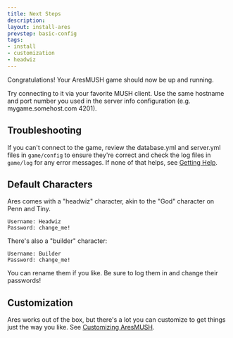 ```yaml
---
title: Next Steps
description:
layout: install-ares
prevstep: basic-config
tags: 
- install
- customization
- headwiz
---
```


Congratulations! Your AresMUSH game should now be up and running.

Try connecting to it via your favorite MUSH client. Use the same hostname and port number you used in the server info configuration (e.g. mygame.somehost.com 4201).

## Troubleshooting

If you can't connect to the game, review the database.yml and server.yml files in `game/config` to ensure they're correct and check the log files in `game/log` for any error messages.  If none of that helps, see [Getting Help](/feedback).

## Default Characters

Ares comes with a "headwiz" character, akin to the "God" character on Penn and Tiny. 

    Username: Headwiz
    Password: change_me!

There's also a "builder" character:

    Username: Builder
    Password: change_me!

You can rename them if you like.  Be sure to log them in and change their passwords!

## Customization

Ares works out of the box, but there's a lot you can customize to get things just the way you like.  See [Customizing AresMUSH](/customize-ares).
